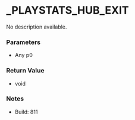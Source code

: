 # _PLAYSTATS_HUB_EXIT

No description available.

### Parameters
* Any p0

### Return Value
* void

### Notes
* Build: 811

